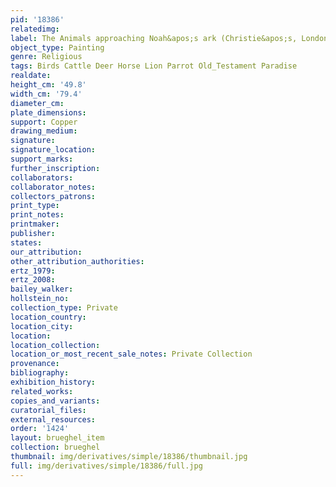 ```yaml
---
pid: '18386'
relatedimg: 
label: The Animals approaching Noah&apos;s ark (Christie&apos;s, London, 1988)
object_type: Painting
genre: Religious
tags: Birds Cattle Deer Horse Lion Parrot Old_Testament Paradise
realdate: 
height_cm: '49.8'
width_cm: '79.4'
diameter_cm: 
plate_dimensions: 
support: Copper
drawing_medium: 
signature: 
signature_location: 
support_marks: 
further_inscription: 
collaborators: 
collaborator_notes: 
collectors_patrons: 
print_type: 
print_notes: 
printmaker: 
publisher: 
states: 
our_attribution: 
other_attribution_authorities: 
ertz_1979: 
ertz_2008: 
bailey_walker: 
hollstein_no: 
collection_type: Private
location_country: 
location_city: 
location: 
location_collection: 
location_or_most_recent_sale_notes: Private Collection
provenance: 
bibliography: 
exhibition_history: 
related_works: 
copies_and_variants: 
curatorial_files: 
external_resources: 
order: '1424'
layout: brueghel_item
collection: brueghel
thumbnail: img/derivatives/simple/18386/thumbnail.jpg
full: img/derivatives/simple/18386/full.jpg
---
```

